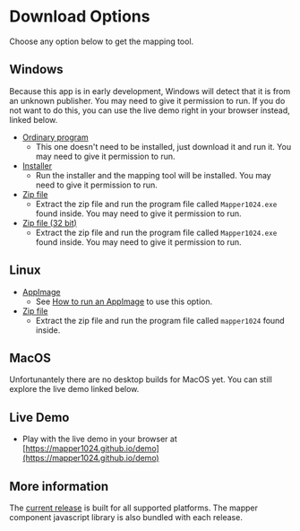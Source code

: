 # Download Options
Choose any option below to get the mapping tool.
## Windows
Because this app is in early development, Windows will detect that it is from an unknown publisher. You may need to give it permission to run. If you do not want to do this, you can use the live demo right in your browser instead, linked below.
* [Ordinary program](https://github.com/mapper1024/mapper1024/releases/download/v0.1.6/Mapper1024.0.1.6.exe)
  * This one doesn't need to be installed, just download it and run it. You may need to give it permission to run.
* [Installer](https://github.com/mapper1024/mapper1024/releases/download/v0.1.6/Mapper1024.Setup.0.1.6.exe)
  * Run the installer and the mapping tool will be installed. You may need to give it permission to run.
* [Zip file](https://github.com/mapper1024/mapper1024/releases/download/v0.1.6/mapper1024-0.1.6.windows64.zip)
  * Extract the zip file and run the program file called `Mapper1024.exe` found inside. You may need to give it permission to run.
* [Zip file (32 bit)](https://github.com/mapper1024/mapper1024/releases/download/v0.1.6/mapper1024-0.1.6.windows32.zip)
  * Extract the zip file and run the program file called `Mapper1024.exe` found inside. You may need to give it permission to run.
## Linux
* [AppImage](https://github.com/mapper1024/mapper1024/releases/download/v0.1.6/Mapper1024-0.1.6.AppImage)
  * See [How to run an AppImage](https://docs.appimage.org/introduction/quickstart.html#how-to-run-an-appimage) to use this option.
* [Zip file](https://github.com/mapper1024/mapper1024/releases/download/v0.1.6/mapper1024-0.1.6.linux.zip)
  * Extract the zip file and run the program file called `mapper1024` found inside.
## MacOS
Unfortunantely there are no desktop builds for MacOS yet. You can still explore the live demo linked below.
## Live Demo
* Play with the live demo in your browser at [https://mapper1024.github.io/demo](https://mapper1024.github.io/demo)
## More information
The [current release](https://github.com/mapper1024/mapper1024/releases/latest) is built for all supported platforms. The mapper component javascript library is also bundled with each release.
